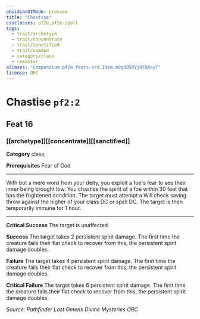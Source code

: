 ```yaml
---
obsidianUIMode: preview
title: "Chastise"
cssclasses: pf2e,pf2e-spell
tags:
  - trait/archetype
  - trait/concentrate
  - trait/sanctified
  - trait/common
  - category/class
  - remaster
aliases: "Compendium.pf2e.feats-srd.Item.m8g005RYjH7BAoyT"
license: ORC
---
```

# Chastise `pf2:2`
## Feat 16
### [[archetype]][[concentrate]][[sanctified]]

**Category** class; 



**Prerequisites** Fear of God
* * *
With but a mere word from your deity, you exploit a foe's fear to see their inner being brought low. You chastise the spirit of a foe within 30 feet that has the frightened condition. The target must attempt a Will check saving throw against the higher of your class DC or spell DC. The target is then temporarily immune for 1 hour.

* * *

**Critical Success** The target is unaffected.

**Success** The target takes 2 persistent spirit damage. The first time the creature fails their flat check to recover from this, the persistent spirit damage doubles.

**Failure** The target takes 4 persistent spirit damage. The first time the creature fails their flat check to recover from this, the persistent spirit damage doubles.

**Critical Failure** The target takes 6 persistent spirit damage. The first time the creature fails their flat check to recover from this, the persistent spirit damage doubles.

*Source: Pathfinder Lost Omens Divine Mysteries*
*ORC*